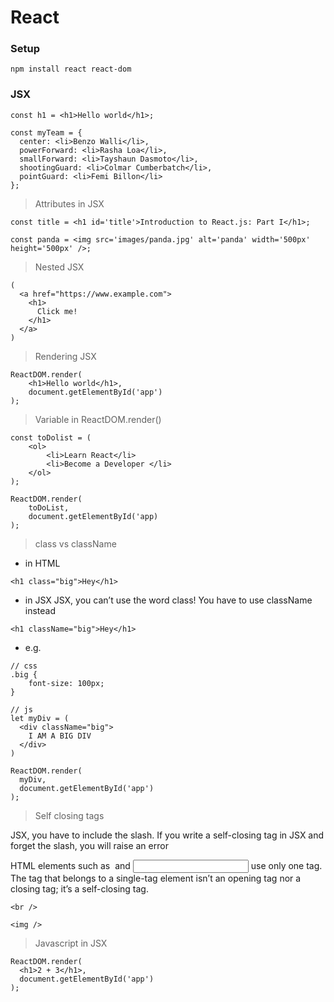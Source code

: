 # React

### Setup 

```
npm install react react-dom
```

### JSX 

```
const h1 = <h1>Hello world</h1>;
```

```
const myTeam = {
  center: <li>Benzo Walli</li>,
  powerForward: <li>Rasha Loa</li>,
  smallForward: <li>Tayshaun Dasmoto</li>,
  shootingGuard: <li>Colmar Cumberbatch</li>,
  pointGuard: <li>Femi Billon</li>
};
```

> Attributes in JSX

```
const title = <h1 id='title'>Introduction to React.js: Part I</h1>; 
```
```
const panda = <img src='images/panda.jpg' alt='panda' width='500px' height='500px' />;
```

> Nested JSX

```
(
  <a href="https://www.example.com">
    <h1>
      Click me!
    </h1>
  </a>
)
```

> Rendering JSX 

```
ReactDOM.render(
    <h1>Hello world</h1>,
    document.getElementById('app')
);
```

> Variable in ReactDOM.render()

```
const toDolist = (
    <ol>
        <li>Learn React</li>
        <li>Become a Developer </li>
    </ol>
);

ReactDOM.render(
    toDoList,
    document.getElementById('app)
);
```

> class vs className

* in HTML
```
<h1 class="big">Hey</h1>
```

* in JSX
JSX, you can’t use the word class! You have to use className instead
```
<h1 className="big">Hey</h1>
```

* e.g. 
```
// css 
.big {
	font-size: 100px;
}

// js
let myDiv = (
  <div className="big">
    I AM A BIG DIV
  </div>
)

ReactDOM.render(
  myDiv,
  document.getElementById('app')
);

```

> Self closing tags 

JSX, you have to include the slash. If you write a self-closing tag in JSX and forget the slash, you will raise an error

HTML elements such as <img> and <input> use only one tag. The tag that belongs to a single-tag element isn’t an opening tag nor a closing tag; it’s a self-closing tag.

```
<br />

<img />
```

> Javascript in JSX 

```
ReactDOM.render(
  <h1>2 + 3</h1>,
  document.getElementById('app')
);
```